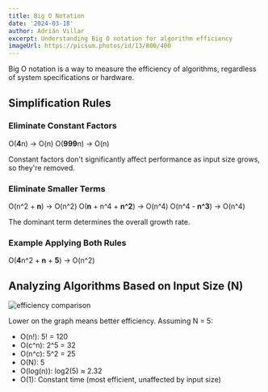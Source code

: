 ```yaml
---
title: Big O Notation
date: '2024-03-18'
author: Adrián Villar
excerpt: Understanding Big O notation for algorithm efficiency
imageUrl: https://picsum.photos/id/13/800/400
---
```


Big O notation is a way to measure the efficiency of algorithms, regardless of system specifications or hardware.

## Simplification Rules

### Eliminate Constant Factors
O(**4**n) -> O(n)
O(**999**n) -> O(n)

Constant factors don't significantly affect performance as input size grows, so they're removed.

### Eliminate Smaller Terms
O(n^2 + **n**) -> O(n^2)
O(**n** + n^4 + **n^2**) -> O(n^4)
O(n^4 - **n^3**) -> O(n^4)

The dominant term determines the overall growth rate.

### Example Applying Both Rules
O(**4**n^2 + **n** + **5**) -> O(n^2)

## Analyzing Algorithms Based on Input Size (N)

![efficiency comparison](/images/posts/alg-efi-comparison.png)

Lower on the graph means better efficiency. Assuming N = 5:

* O(n!): 5! = 120
* O(c^n): 2^5 = 32
* O(n^c): 5^2 = 25
* O(N): 5
* O(log(n)): log2(5) ≈ 2.32
* O(1): Constant time (most efficient, unaffected by input size)